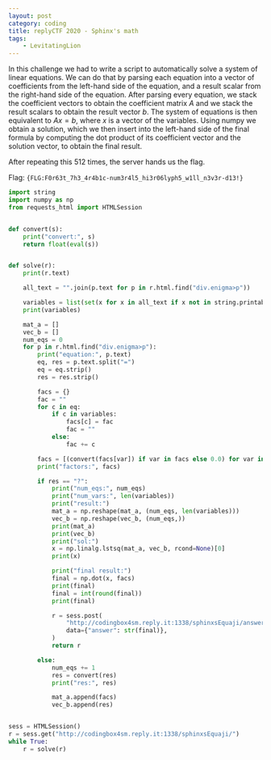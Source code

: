 ```yaml
---
layout: post
category: coding
title: replyCTF 2020 - Sphinx's math
tags:
    - LevitatingLion
---
```


In this challenge we had to write a script to automatically solve a system of linear equations. We can do that by parsing each equation into a vector of coefficients from the left-hand side of the equation, and a result scalar from the right-hand side of the equation. After parsing every equation, we stack the coefficient vectors to obtain the coefficient matrix $A$ and we stack the result scalars to obtain the result vector $b$. The system of equations is then equivalent to $Ax=b$, where $x$ is a vector of the variables. Using numpy we obtain a solution, which we then insert into the left-hand side of the final formula by computing the dot product of its coefficient vector and the solution vector, to obtain the final result.

After repeating this 512 times, the server hands us the flag.

Flag: `{FLG:F0r63t_7h3_4r4b1c-num3r4l5_hi3r06lyph5_w1ll_n3v3r-d13!}`

```py
import string
import numpy as np
from requests_html import HTMLSession


def convert(s):
    print("convert:", s)
    return float(eval(s))


def solve(r):
    print(r.text)

    all_text = "".join(p.text for p in r.html.find("div.enigma>p"))

    variables = list(set(x for x in all_text if x not in string.printable))
    print(variables)

    mat_a = []
    vec_b = []
    num_eqs = 0
    for p in r.html.find("div.enigma>p"):
        print("equation:", p.text)
        eq, res = p.text.split("=")
        eq = eq.strip()
        res = res.strip()

        facs = {}
        fac = ""
        for c in eq:
            if c in variables:
                facs[c] = fac
                fac = ""
            else:
                fac += c

        facs = [(convert(facs[var]) if var in facs else 0.0) for var in variables]
        print("factors:", facs)

        if res == "?":
            print("num_eqs:", num_eqs)
            print("num_vars:", len(variables))
            print("result:")
            mat_a = np.reshape(mat_a, (num_eqs, len(variables)))
            vec_b = np.reshape(vec_b, (num_eqs,))
            print(mat_a)
            print(vec_b)
            print("sol:")
            x = np.linalg.lstsq(mat_a, vec_b, rcond=None)[0]
            print(x)

            print("final result:")
            final = np.dot(x, facs)
            print(final)
            final = int(round(final))
            print(final)

            r = sess.post(
                "http://codingbox4sm.reply.it:1338/sphinxsEquaji/answer",
                data={"answer": str(final)},
            )
            return r

        else:
            num_eqs += 1
            res = convert(res)
            print("res:", res)

            mat_a.append(facs)
            vec_b.append(res)


sess = HTMLSession()
r = sess.get("http://codingbox4sm.reply.it:1338/sphinxsEquaji/")
while True:
    r = solve(r)
```
